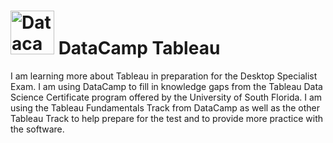 # <img src="https://cdn.simpleicons.org/datacamp/#03EF62" alt="Datacamp Logo" width=70> DataCamp Tableau
I am learning more about Tableau in preparation for the Desktop Specialist Exam. I am using DataCamp to fill in knowledge gaps from the Tableau Data Science Certificate program offered by the University of South Florida. I am using the Tableau Fundamentals Track from DataCamp as well as the other Tableau Track to help prepare for the test and to provide more practice with the software. 

